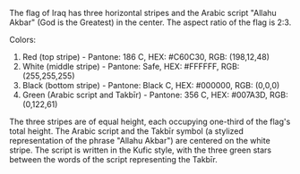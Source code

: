 The flag of Iraq has three horizontal stripes and the Arabic script "Allahu Akbar" (God is the Greatest) in the center. The aspect ratio of the flag is 2:3.

Colors:
1. Red (top stripe) - Pantone: 186 C, HEX: #C60C30, RGB: (198,12,48)
2. White (middle stripe) - Pantone: Safe, HEX: #FFFFFF, RGB: (255,255,255)
3. Black (bottom stripe) - Pantone: Black C, HEX: #000000, RGB: (0,0,0)
4. Green (Arabic script and Takbīr) - Pantone: 356 C, HEX: #007A3D, RGB: (0,122,61)

The three stripes are of equal height, each occupying one-third of the flag's total height. The Arabic script and the Takbīr symbol (a stylized representation of the phrase "Allahu Akbar") are centered on the white stripe. The script is written in the Kufic style, with the three green stars between the words of the script representing the Takbīr.